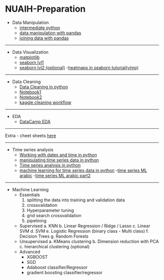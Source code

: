 # NUAIH-Preparation
- Data Manipulation
    - [intermediate python](https://www.datacamp.com/courses/intermediate-python "intermediate python")
    - [data manipulation with pandas](https://www.datacamp.com/courses/data-manipulation-with-pandas "data manipulation with pandas")
    - [joining data with pandas](https://www.datacamp.com/courses/joining-data-with-pandas "joining data with pandas")

------------

- Data Visualization
    - [matplotlib](https://www.datacamp.com/courses/introduction-to-data-visualization-with-matplotlib "matplotlib")
    - [seaborn lvl1](https://www.datacamp.com/courses/introduction-to-data-visualization-with-seaborn "seaborn lvl1")
    - [seaborn lvl2 (optional)](https://www.datacamp.com/courses/intermediate-data-visualization-with-seaborn "seaborn lvl2 (optional)")
      -[heatmaps in seaborn tutorial(vimp)](https://www.geeksforgeeks.org/seaborn-heatmap-a-comprehensive-guide/ "heatmaps in seaborn")


------------

- Data Cleaning
    - [Data Cleaning in python]([https://www.datacamp.com/courses/cleaning-data-in-python](https://app.datacamp.com/learn/courses/cleaning-data-in-python)")
    - [Notebook1](https://www.kaggle.com/code/bandiatindra/telecom-churn-prediction/notebook "Notebook1")
    - [Notebook2](https://www.kaggle.com/code/ashishg21/data-cleaning-and-some-analysis-shoe-prices/notebook "Notebook2")
    - [kaggle cleaning workflow](https://www.kaggle.com/learn/data-cleaning "kaggle cleaning workflow")


------------

- EDA
    - [DataCamp EDA](https://app.datacamp.com/learn/courses/exploratory-data-analysis-in-python "DataCamp EDA")

------------

Extra - cheet sheets
[here](https://github.com/MohamedAlaaAli/DataScienceResources/blob/main/README.md "here")


------------


- Time series analysis
  - [Working with dates and time in python](https://www.datacamp.com/courses/working-with-dates-and-times-in-python "Working with dates and time in python")
  - [manipulating time series data in python](https://www.datacamp.com/courses/manipulating-time-series-data-in-python "manipulating time series data in python")
  - [Time series analysis in python](https://www.datacamp.com/courses/time-series-analysis-in-python "Time series analysis in python")
  - [machine learning for time series data in python](https://www.datacamp.com/courses/machine-learning-for-time-series-data-in-python "machine learning for time series data in python")
    -[time series ML arabic](https://www.youtube.com/watch?v=TvhaHPq6xLU&list=TLPQMjYwNzIwMjEPGXX6392WJA&index=2 "time series ML arabic")
    -[time series ML arabic part2](https://www.youtube.com/watch?v=mipF7mRVpk0&list=TLPQMjYwNzIwMjEPGXX6392WJA&index=2 "time series ML arabic part2")

------------
- Machine Learning
  - Essentials
    1. splitting the data into training and validation data
    1.  crossvalidation
    1. Hyperparameter tuning
    1. grid search crossvalidation
    1. pipelining
  - Supervised
    a. KNN
    b. Linear Regression / Ridge / Lasso
    c. Linear SVM
    d. SVM
    e. Logistic Regression (binary class - Multi class)
    f. Decision Trees
    g. Random Forests
  - Unsupervised
    a. KMeans clustering
    b. Dimension reduction with PCA
    c. hierarchical clustering (optional)
  - Advanced
    - XGBOOST
    - SGD
    - Adaboost classifier/Regressor
    - gradient boosting classifier/regressor

